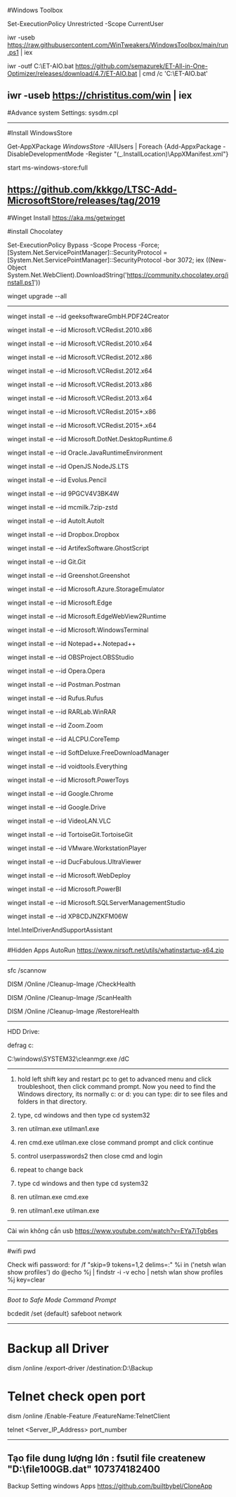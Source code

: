 #Windows Toolbox 

Set-ExecutionPolicy Unrestricted -Scope CurrentUser

iwr -useb https://raw.githubusercontent.com/WinTweakers/WindowsToolbox/main/run.ps1 | iex

iwr -outf C:\ET-AIO.bat https://github.com/semazurek/ET-All-in-One-Optimizer/releases/download/4.7/ET-AIO.bat | cmd /c 'C:\ET-AIO.bat'


iwr -useb https://christitus.com/win | iex
-------------------
#Advance system Settings: sysdm.cpl

-------------------
#Install WindowsStore

Get-AppXPackage *WindowsStore* -AllUsers | Foreach {Add-AppxPackage -DisableDevelopmentMode -Register "$($_.InstallLocation)\AppXManifest.xml"}


start ms-windows-store:full



https://github.com/kkkgo/LTSC-Add-MicrosoftStore/releases/tag/2019
-------------------
#Winget Install 
https://aka.ms/getwinget


#install Chocolatey

Set-ExecutionPolicy Bypass -Scope Process -Force; [System.Net.ServicePointManager]::SecurityProtocol = [System.Net.ServicePointManager]::SecurityProtocol -bor 3072; iex ((New-Object System.Net.WebClient).DownloadString('https://community.chocolatey.org/install.ps1'))



winget upgrade --all

---------------

winget install -e --id geeksoftwareGmbH.PDF24Creator

winget install -e --id Microsoft.VCRedist.2010.x86

winget install -e --id Microsoft.VCRedist.2010.x64

winget install -e --id Microsoft.VCRedist.2012.x86

winget install -e --id Microsoft.VCRedist.2012.x64

winget install -e --id Microsoft.VCRedist.2013.x86

winget install -e --id Microsoft.VCRedist.2013.x64

winget install -e --id Microsoft.VCRedist.2015+.x86

winget install -e --id Microsoft.VCRedist.2015+.x64

winget install -e --id Microsoft.DotNet.DesktopRuntime.6

winget install -e --id Oracle.JavaRuntimeEnvironment


winget install -e --id OpenJS.NodeJS.LTS

winget install -e --id Evolus.Pencil

winget install -e --id 9PGCV4V3BK4W

winget install -e --id mcmilk.7zip-zstd

winget install -e --id AutoIt.AutoIt

winget install -e --id Dropbox.Dropbox

winget install -e --id ArtifexSoftware.GhostScript

winget install -e --id Git.Git

winget install -e --id Greenshot.Greenshot

winget install -e --id Microsoft.Azure.StorageEmulator

winget install -e --id Microsoft.Edge

winget install -e --id Microsoft.EdgeWebView2Runtime

winget install -e --id Microsoft.WindowsTerminal

winget install -e --id Notepad++.Notepad++

winget install -e --id OBSProject.OBSStudio

winget install -e --id Opera.Opera

winget install -e --id Postman.Postman

winget install -e --id Rufus.Rufus

winget install -e --id RARLab.WinRAR

winget install -e --id Zoom.Zoom

winget install -e --id ALCPU.CoreTemp

winget install -e --id SoftDeluxe.FreeDownloadManager

winget install -e --id voidtools.Everything

winget install -e --id Microsoft.PowerToys

winget install -e --id Google.Chrome

winget install -e --id Google.Drive

winget install -e --id VideoLAN.VLC

winget install -e --id TortoiseGit.TortoiseGit

winget install -e --id VMware.WorkstationPlayer

winget install -e --id DucFabulous.UltraViewer

winget install -e --id Microsoft.WebDeploy

winget install -e --id Microsoft.PowerBI

winget install -e --id Microsoft.SQLServerManagementStudio

winget install -e --id XP8CDJNZKFM06W


Intel.IntelDriverAndSupportAssistant

---------------
#Hidden Apps AutoRun
https://www.nirsoft.net/utils/whatinstartup-x64.zip



---------------
sfc /scannow

DISM /Online /Cleanup-Image /CheckHealth

DISM /Online /Cleanup-Image /ScanHealth

DISM /Online /Cleanup-Image /RestoreHealth


-------------

HDD Drive:

defrag c:

C:\windows\SYSTEM32\cleanmgr.exe /dC


---------------


1. hold left shift key and restart pc to get to advanced menu
 and click troubleshoot, then click command prompt.
Now you need to find the Windows directory, its normally c: or d: you can type: dir to see files and folders in that directory.

2. type, cd windows and then type cd system32

3. ren utilman.exe utilman1.exe

4. ren cmd.exe utilman.exe close command prompt and click continue

5. control userpasswords2 then close cmd and login

6. repeat to change back

7. type cd windows and then type cd system32

8. ren utilman.exe cmd.exe

9. ren utilman1.exe utilman.exe

------
Cài win không cần usb https://www.youtube.com/watch?v=EYa7iTgb6es


------

#wifi pwd


Check wifi password: for /f "skip=9 tokens=1,2 delims=:" %i in ('netsh wlan show profiles') do @echo %j | findstr -i -v echo | netsh wlan show profiles %j key=clear


--------
*Boot to Safe Mode Command Prompt*

bcdedit /set {default} safeboot network


------------

# Backup all Driver

dism /online /export-driver /destination:D:\Backup

# Telnet check open port

dism /online /Enable-Feature /FeatureName:TelnetClient

telnet <Server_IP_Address> port_number



------
Tạo file dung lượng lớn :
fsutil file createnew "D:\file100GB.dat" 107374182400
---------
Backup Setting windows Apps
https://github.com/builtbybel/CloneApp
